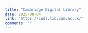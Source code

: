 ```yaml
---
title: "Cambridge Digital Library"
date: 2025-08-04
link: "https://cudl.lib.cam.ac.uk/"
comments: ""
---
```

